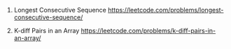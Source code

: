 1. Longest Consecutive Sequence
   https://leetcode.com/problems/longest-consecutive-sequence/

2. K-diff Pairs in an Array
   https://leetcode.com/problems/k-diff-pairs-in-an-array/
